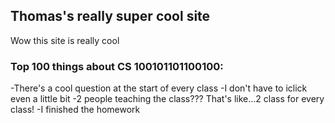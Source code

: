## Thomas's really super cool site

Wow this site is really cool

### Top 100 things about CS 100101101100100:
-There's a cool question at the start of every class
-I don't have to iclick even a little bit
-2 people teaching the class??? That's like...2 class for every class!
-I finished the homework
